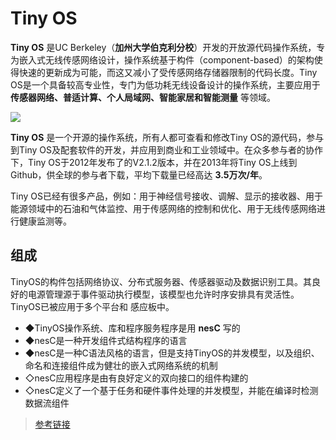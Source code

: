 # Tiny OS

**Tiny OS** 是UC Berkeley（**加州大学伯克利分校**）开发的开放源代码操作系统，专为嵌入式无线传感网络设计，操作系统基于构件（component-based）的架构使得快速的更新成为可能，而这又减小了受传感网络存储器限制的代码长度。Tiny OS是一个具备较高专业性，专门为低功耗无线设备设计的操作系统，主要应用于 **传感器网络、普适计算、个人局域网、智能家居和智能测量** 等领域。

![](http://h.hiphotos.baidu.com/baike/w%3D268/sign=b37509d4a4c27d1ea5263cc223d5adaf/4afbfbedab64034f1fba7976afc379310a551d4e.jpg)

**Tiny OS** 是一个开源的操作系统，所有人都可查看和修改Tiny OS的源代码，参与到Tiny OS及配套软件的开发，并应用到商业和工业领域中。在众多参与者的协作下，Tiny OS于2012年发布了的V2.1.2版本，并在2013年将Tiny OS上线到Github，供全球的参与者下载，平均下载量已经高达 **3.5万次/年**。

Tiny OS已经有很多产品，例如：用于神经信号接收、调解、显示的接收器、用于能源领域中的石油和气体监控、用于传感网络的控制和优化、用于无线传感网络进行健康监测等。

## 组成

TinyOS的构件包括网络协议、分布式服务器、传感器驱动及数据识别工具。其良好的电源管理源于事件驱动执行模型，该模型也允许时序安排具有灵活性。TinyOS已被应用于多个平台和
感应板中。

 - ◆TinyOS操作系统、库和程序服务程序是用 **nesC** 写的
 - ◆nesC是一种开发组件式结构程序的语言
 - ◆nesC是一种C语法风格的语言，但是支持TinyOS的并发模型，以及组织、命名和连接组件成为健壮的嵌入式网络系统的机制
 - ◇nesC应用程序是由有良好定义的双向接口的组件构建的
 - ◇nesC定义了一个基于任务和硬件事件处理的并发模型，并能在编译时检测数据流组件


>[参考链接](http://baike.baidu.com/link?url=6T2ap8nDH0YChd6N0nrN8eykEBW757Atklv4Dwa7hWNxltNaik6u0feIXfgvdTaUTc85Mu9MgwTzW90f8XWQFK)
